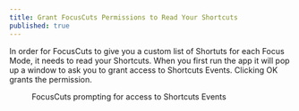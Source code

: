 ```yaml
---
title: Grant FocusCuts Permissions to Read Your Shortcuts
published: true
---
```

In order for FocusCuts to give you a custom list of Shortuts for each Focus Mode, it needs to read your Shortcuts.
When you first run the app it will pop up a window to ask you to grant access to Shortcuts Events. Clicking OK
grants the permission.

<figure>
<object type="image/svg+xml" data="/assets/auto/permission-shortcuts-events.svg"></object>
<figcaption>FocusCuts prompting for access to Shortcuts Events</figcaption>
</figure>